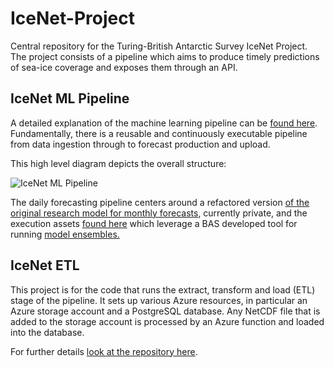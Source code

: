 # IceNet-Project

Central repository for the Turing-British Antarctic Survey IceNet Project.
The project consists of a pipeline which aims to produce timely predictions of sea-ice coverage and exposes them through an API.

## IceNet ML Pipeline

A detailed explanation of the machine learning pipeline can be [found here](https://github.com/alan-turing-institute/IceNet/wiki/Model-Pipeline). Fundamentally, there is a reusable and continuously executable pipeline from data ingestion through to forecast production and upload. 

This high level diagram depicts the overall structure: 

<img src="https://github.com/alan-turing-institute/IceNet-Project/wiki/Pipeline%20Layout.png" alt="IceNet ML Pipeline" /> 

The daily forecasting pipeline centers around a refactored version [of the original research model for monthly forecasts](https://github.com/tom-andersson/icenet-paper), currently private, and the execution assets [found here](https://github.com/antarctica/IceNet-Pipeline) which leverage a BAS developed tool for running [model ensembles.](https://github.com/JimCircadian/model-ensembler)

## IceNet ETL

This project is for the code that runs the extract, transform and load (ETL) stage of the pipeline.
It sets up various Azure resources, in particular an Azure storage account and a PostgreSQL database.
Any NetCDF file that is added to the storage account is processed by an Azure function and loaded into the database.

For further details [look at the repository here](https://github.com/alan-turing-institute/IceNetETL).
